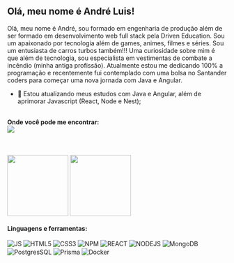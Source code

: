 ## Olá, meu nome é <strong> André Luis!</strong>

Olá, meu nome é André, sou formado em engenharia de produção além de ser formado em desenvolvimento web full stack pela Driven Education. Sou um apaixonado por tecnologia além de games, animes, filmes e séries. Sou um entusiasta de carros turbos também!!! Uma curiosidade sobre mim é que além de tecnologia, sou especialista em vestimentas de combate a incêndio (minha antiga profissão).  Atualmente estou me dedicando 100% a programação e recentemente fui contemplado com uma bolsa no Santander coders para começar uma nova jornada com Java e Angular.
<br>

- 🌱 Estou atualizando meus estudos com Java e Angular, além de aprimorar Javascript (React, Node e Nest);

<br>
<strong>Onde você pode me encontrar:
</strong><br>
<a href="[https://www.linkedin.com/in/taiana-azevedo-/](https://www.linkedin.com/in/andre-luis-candido/)"><img src="https://img.shields.io/badge/LinkedIn-0077B5?style=for-the-badge&logo=linkedin&logoColor=white"/></a><div align="center">
 
</div>

<br>
<br>
<br>
 <img src="https://github-readme-stats.vercel.app/api?username=andre-candido13&show_icons=true&theme=radical" height="140"/>
  <img height="140em" src="https://github-readme-stats.vercel.app/api/top-langs/?username=andre-candido13&layout=compact&langs_count=7&theme=radical"/>  
<div align="center">

</div>
<br>
<strong>Linguagens e ferramentas:</strong>
<div style="display: inline_block"><br/>
<img align="center" alt="JS" src="https://img.shields.io/badge/JavaScript-F7DF1E?style=for-the-badge&logo=javascript&logoColor=black"/>
<img align="center" alt="HTML5" src="https://img.shields.io/badge/HTML5-E34F26?style=for-the-badge&logo=html5&logoColor=white"/>
<img align="center" alt="CSS3" src="https://img.shields.io/badge/CSS3-1572B6?style=for-the-badge&logo=css3&logoColor=white"/>
<img align="center" alt="NPM" src="https://img.shields.io/badge/npm-CB3837?style=for-the-badge&logo=npm&logoColor=white"/>
<img align="center" alt="REACT" src="https://img.shields.io/badge/React-20232A?style=for-the-badge&logo=react&logoColor=61DAFB"/>
<img align="center" alt="NODEJS" src="https://img.shields.io/badge/Node.js-43853D?style=for-the-badge&logo=node.js&logoColor=white"/>
  <img align="center" alt="MongoDB" src="https://img.shields.io/badge/MongoDB-%234ea94b.svg?style=for-the-badge&logo=mongodb&logoColor=white"/>
<img align="center" alt="PostgresSQL" src="https://img.shields.io/badge/postgres-%23316192.svg?style=for-the-badge&logo=postgresql&logoColor=white"/>
<img align="center" alt="Prisma" src="https://img.shields.io/static/v1?label=&message=Prisma&color=%232D3748&style=for-the-badge&logo=Prisma"/> 
<img align="center" alt="Docker" src="https://img.shields.io/badge/Docker-2496ED?style=for-the-badge&logo=docker&logoColor=white"/> 
  
</div><br/>

